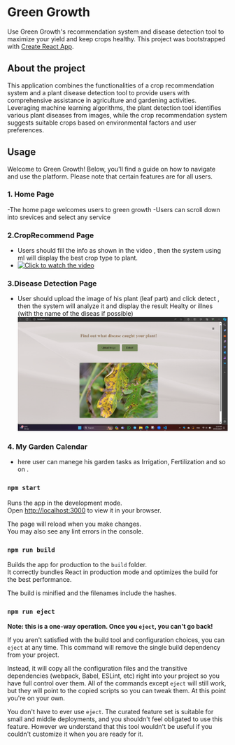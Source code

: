 # Green Growth
Use Green Growth's recommendation system and disease detection tool
           to maximize your yield and keep crops healthy.
This project was bootstrapped with [Create React App](https://github.com/facebook/create-react-app).

## About the project
This application combines the functionalities of a crop recommendation system and a plant disease detection tool to provide users with comprehensive assistance in agriculture and gardening activities. Leveraging machine learning algorithms, the plant detection tool identifies various plant diseases from images, while the crop recommendation system suggests suitable crops based on environmental factors and user preferences.

## Usage
Welcome to Green Growth! Below, you'll find a guide on how to navigate and use the platform. Please note that certain features are for all users. 
### 1. Home Page
-The home page welcomes users to green growth
-Users can scroll down into srevices and select any service
### 2.CropRecommend Page 
- Users should fill the info as shown in the video , then the system using ml will display the best crop type to plant.
- [![Click to watch the video](https://img.youtube.com/vi/Mbx-DivWiMo/0.jpg)](https://youtu.be/Mbx-DivWiMo)

### 3.Disease Detection Page
- User should upload the image of his plant (leaf part) and click detect , then the system will analyze it and display the result Healty or illnes (with the name of the diseas if possible)
  ![disease](https://github.com/LanaS2/GreenGrowth/raw/main/Screenshot%202024-05-04%20133914.png)

### 4. My Garden Calendar
- here user can manege his garden tasks as Irrigation, Fertilization and so on .
  
### `npm start`

Runs the app in the development mode.\
Open [http://localhost:3000](http://localhost:3000) to view it in your browser.

The page will reload when you make changes.\
You may also see any lint errors in the console.

### `npm run build`

Builds the app for production to the `build` folder.\
It correctly bundles React in production mode and optimizes the build for the best performance.

The build is minified and the filenames include the hashes.

### `npm run eject`

**Note: this is a one-way operation. Once you `eject`, you can't go back!**

If you aren't satisfied with the build tool and configuration choices, you can `eject` at any time. This command will remove the single build dependency from your project.

Instead, it will copy all the configuration files and the transitive dependencies (webpack, Babel, ESLint, etc) right into your project so you have full control over them. All of the commands except `eject` will still work, but they will point to the copied scripts so you can tweak them. At this point you're on your own.

You don't have to ever use `eject`. The curated feature set is suitable for small and middle deployments, and you shouldn't feel obligated to use this feature. However we understand that this tool wouldn't be useful if you couldn't customize it when you are ready for it.
